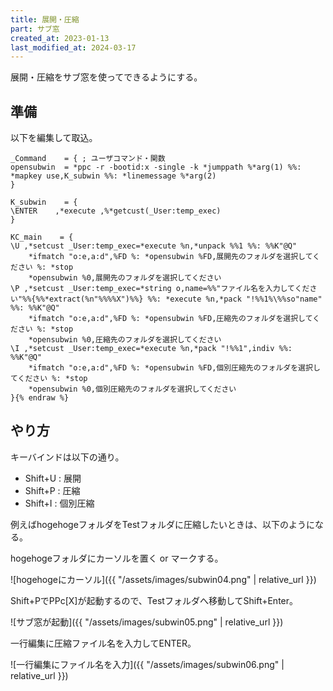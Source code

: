 ```yaml
---
title: 展開・圧縮
part: サブ窓
created_at: 2023-01-13
last_modified_at: 2024-03-17
---
```


展開・圧縮をサブ窓を使ってできるようにする。

## 準備

以下を編集して取込。

```text{% raw %}
_Command	= {	; ユーザコマンド・関数
opensubwin	= *ppc -r -bootid:x -single -k *jumppath %*arg(1) %%: *mapkey use,K_subwin %%: *linemessage %*arg(2)
}

K_subwin	= {
\ENTER    ,*execute ,%*getcust(_User:temp_exec)
}

KC_main    = {
\U ,*setcust _User:temp_exec=*execute %n,*unpack %%1 %%: %%K"@Q"
	*ifmatch "o:e,a:d",%FD %: *opensubwin %FD,展開先のフォルダを選択してください %: *stop
	*opensubwin %0,展開先のフォルダを選択してください
\P ,*setcust _User:temp_exec=*string o,name=%%"ファイル名を入力してください"%%{%%*extract(%n"%%%%X")%%} %%: *execute %n,*pack "!%%1%\%%so"name" %%: %%K"@Q"
	*ifmatch "o:e,a:d",%FD %: *opensubwin %FD,圧縮先のフォルダを選択してください %: *stop
	*opensubwin %0,圧縮先のフォルダを選択してください
\I ,*setcust _User:temp_exec=*execute %n,*pack "!%%1",indiv %%: %%K"@Q"
	*ifmatch "o:e,a:d",%FD %: *opensubwin %FD,個別圧縮先のフォルダを選択してください %: *stop
	*opensubwin %0,個別圧縮先のフォルダを選択してください
}{% endraw %}
```

## やり方

キーバインドは以下の通り。

- Shift+U : 展開
- Shift+P : 圧縮
- Shift+I : 個別圧縮

例えばhogehogeフォルダをTestフォルダに圧縮したいときは、以下のようになる。

hogehogeフォルダにカーソルを置く or マークする。

![hogehogeにカーソル]({{ "/assets/images/subwin04.png" | relative_url }})

Shift+PでPPc[X]が起動するので、Testフォルダへ移動してShift+Enter。

![サブ窓が起動]({{ "/assets/images/subwin05.png" | relative_url }})

一行編集に圧縮ファイル名を入力してENTER。

![一行編集にファイル名を入力]({{ "/assets/images/subwin06.png" | relative_url }})
